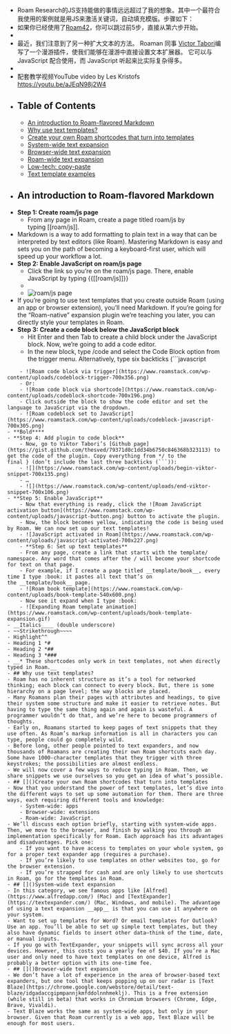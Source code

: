 - Roam Research的JS支持能做的事情远远超过了我的想象。其中一个最符合我使用的案例就是用JS来激活关键词，自动填充模版。步骤如下：
- 如果你已经使用了[Roam42](https://www.roamstack.com/roam42)，你可以跳过前5步，直接从第六步开始。 
- 
- 最近，我们注意到了另一种扩大文本的方法。 Roaman 同事 [Victor Tabori](https://twitter.com/ViktorTabori)编写了一个漫游插件，使我们能够在漫游中直接设置文本扩展器。 它可以与 JavaScript 配合使用，而 JavaScript 听起来比实际复杂得多。
- 
- 配套教学视频YouTube video by Les Kristofs https://youtu.be/aJEqN98j2W4
- ## Table of Contents
    - [An introduction to Roam-flavored Markdown](https://www.roamstack.com/templates/#intro-markdown)
    - [Why use text templates?](https://www.roamstack.com/templates/#why-text-templates)
    - [Create your own Roam shortcodes that turn into templates](https://www.roamstack.com/templates/#text-expander-choices)
    - [System-wide text expansion](https://www.roamstack.com/templates/#system-wide-text-expansion)
    - [Browser-wide text expansion](https://www.roamstack.com/templates/#browser-wide-text-expansion)
    - [Roam-wide text expansion](https://www.roamstack.com/templates/#roam-wide-text-expansion)
    - [Low-tech: copy-paste](https://www.roamstack.com/templates/#low-tech-copy-paste)
    - [Text template examples](https://www.roamstack.com/templates/#text-template-examples)
- ## []()An introduction to Roam-flavored Markdown
- **Step 1: Create roam/js page**
    - From any page in Roam, create a page titled roam/js by typing [[roam/js]].
- Markdown is a way to add formatting to plain text in a way that can be interpreted by text editors (like Roam). Mastering Markdown is easy and sets you on the path of becoming a keyboard-first user, which will speed up your workflow a lot.
- **Step 2: Enable JavaScript on roam/js page**
    - Click the link so you’re on the roam/js page. There, enable JavaScript by typing {{[[roam/js]]}}
    - 
    - ![roam/js page](https://www.roamstack.com/wp-content/uploads/roamjs-page.png)
- If you’re going to use text templates that you create outside Roam (using an app or browser extension), you’ll need Markdown. If you’re going for the “Roam-native” expansion plugin we’re teaching you later, you can directly style your templates in Roam.
- **Step 3: Create a code block below the JavaScript block**
    - Hit Enter and then Tab to create a child block under the JavaScript block. Now, we’re going to add a code editor.
    - In the new block, type /code and select the Code Block option from the trigger menu. Alternatively, type six backticks (```javascript
```).
    - ![Roam code block via trigger](https://www.roamstack.com/wp-content/uploads/codeblock-trigger-700x356.png)
    - Or:
    - ![Roam code block via shortcode](https://www.roamstack.com/wp-content/uploads/codeblock-shortcode-700x196.png)
    - Click outside the block to show the code editor and set the language to JavaScript via the dropdown.
    - ![Roam codeblock set to JavaScript](https://www.roamstack.com/wp-content/uploads/codeblock-javascript-700x305.png)
- **Bold****
- **Step 4: Add plugin to code block**
    - Now, go to Viktor Tabori’s [Github page](https://gist.github.com/thesved/79371d0c1dd34b6750c846368b323113) to get the code of the plugin. Copy everything from */ to the final } (don’t include the last three backticks (```)):
    - ![](https://www.roamstack.com/wp-content/uploads/begin-viktor-snippet-700x135.png)
    - …
    - ![](https://www.roamstack.com/wp-content/uploads/end-viktor-snippet-700x106.png)
- **Step 5: Enable JavaScript**
    - Now that everything is ready, click the ![Roam JavaScript activation button](https://www.roamstack.com/wp-content/uploads/javascript-button.png) button to activate the plugin.
    - Now, the block becomes yellow, indicating the code is being used by Roam. We can now set up our text templates!
    - ![JavaScript activated in Roam](https://www.roamstack.com/wp-content/uploads/javascript-activated-700x227.png)
    - **Step 6: Set up text templates**
    - From any page, create a link that starts with the template/ namespace. Any word that comes after the / will become your shortcode for text on that page.
    - For example, if I create a page titled __template/book__, every time I type :book: it pastes all text that’s on the __template/book__ page.
    - ![Roam book template](https://www.roamstack.com/wp-content/uploads/book-template-540x600.png)
    - Now see it expand when I type :book:
    - ![Expanding Roam template animation](https://www.roamstack.com/wp-content/uploads/book-template-expansion.gif)
- __Italics____ (double underscore)
- ~~Strikethrough~~~~
- Highlight^^
- Heading 1 *#
- Heading 2 *##
- Heading 3 *###
- __* These shortcodes only work in text templates, not when directly typed in Roam.__
- ## Why use text templates?
- Roam has no inherent structure as it’s a tool for networked thinking; each block can connect to every block. But, there is some hierarchy on a page level; the way blocks are placed.
- Many Roamans plan their pages with attributes and headings, to give their system some structure and make it easier to retrieve notes. But having to type the same thing again and again is wasteful. A programmer wouldn’t do that, and we’re here to become programmers of thoughts.
- Early on, Roamans started to keep pages of text snippets that they use often. As Roam’s markup information is all in characters you can type, people could go completely wild.
- Before long, other people pointed to text expanders, and now thousands of Roamans are creating their own Roam shortcuts each day. Some have 1000-character templates that they trigger with three keystrokes; the possibilities are almost endless.
- We will now cover a few ways to reduce typing in Roam. Then, we share snippets we use ourselves so you get an idea of what’s possible.
- ## []()Create your own Roam shortcodes that turn into templates
- Now that you understand the power of text templates, let’s dive into the different ways to set up some automation for them. There are three ways, each requiring different tools and knowledge:
    - System-wide: apps
    - Browser-wide: extensions
    - Roam-wide: JavaScript.
- We’ll discuss each option briefly, starting with system-wide apps. Then, we move to the browser, and finish by walking you through an implementation specifically for Roam. Each approach has its advantages and disadvantages. Pick one:
    - If you want to have access to templates on your whole system, go for a proper text expander app (requires a purchase).
    - If you’re likely to use templates on other websites too, go for the browser extension.
    - If you’re strapped for cash and are only likely to use shortcuts in Roam, go for the templates in Roam.
- ## []()System-wide text expansion
- In this category, we see famous apps like [Alfred](https://www.alfredapp.com/) (Mac) and [TextExpander](https://textexpander.com/) (Mac, Windows, and mobile). The advantage of using a text expansion __app__ is that you can use it anywhere on your system.
- Want to set up templates for Word? Or email templates for Outlook? Use an app. You’ll be able to set up simple text templates, but they also have dynamic fields to insert other data—think of the time, date, or manual inputs.
- If you go with TextExpander, your snippets will sync across all your devices. However, this costs you a yearly fee of $40. If you’re a Mac user and only need to have text templates on one device, Alfred is probably a better option with its one-time fee.
- ## []()Browser-wide text expansion
- We don’t have a lot of experience in the area of browser-based text expanders, but one tool that keeps popping up on our radar is [Text Blaze](https://chrome.google.com/webstore/detail/text-blaze/idgadaccgipmpannjkmfddolnnhmeklj). This is a free extension (while still in beta) that works in Chromium browsers (Chrome, Edge, Brave, Vivaldi).
- Text Blaze works the same as system-wide apps, but only in your browser. Given that Roam currently is a web app, Text Blaze will be enough for most users.
